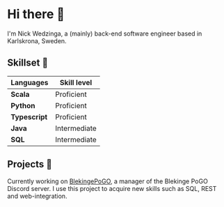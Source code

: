 # Hi there 👋

I'm Nick Wedzinga, a (mainly) back-end software engineer based in Karlskrona, Sweden.

## Skillset 🔨

| Languages | Skill level |
| --------- | ----------- |
| **Scala** | Proficient |
| **Python** | Proficient |
| **Typescript** | Proficient |
| **Java** | Intermediate |
| **SQL** | Intermediate |

## Projects 🔭

Currently working on [BlekingePoGO](https://github.com/NickWedzinga/BlekingePoGO), a manager of the Blekinge PoGO Discord server. I use this project to acquire new skills such as SQL, REST and web-integration.
